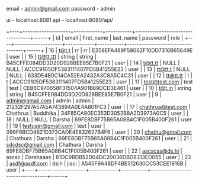 email - admin@gmail.com 
password - admin

ui - localhost:8081
api - localhost:8080/api/

+----+--------------------+------------+-----------+----------------------------------+------+
| id | email              | first_name | last_name | password                         | role |
+----+--------------------+------------+-----------+----------------------------------+------+
| 16 | t@t.t              | rr         | rr        | E358EFA489F58062F10DD7316B65649E | user |
| 15 | tt@tt.ttt          | string     | string    | B45CFFE084DD3D20D928BEE85E7B0F21 | user |
| 14 | t@tt.tt            | NULL       | NULL      | ACCC9105DF5383111407FD5B41255E23 | user |
| 13 | tt@tt.t            | NULL       | NULL      | 633DE4B0C14CA52EA2432A3C8A5C4C31 | user |
| 12 | tt@tt.tt           | t          | t         | ACCC9105DF5383111407FD5B41255E23 | user |
| 11 | test@test.com      | test       | test      | CEB6C970658F31504A901B89DCD3E461 | user |
| 10 | t@t.in             | string     | string    | B45CFFE084DD3D20D928BEE85E7B0F21 | user |
|  9 | admin@gmail.com    | admin      | admin     | 21232F297A57A5A743894A0E4A801FC3 | user |
| 17 | chathrua@test.com  | Chathrua   | Buddhika  | 34F85CA80EC353D3052B8A2D3973A0C5 | user |
| 18 | NULL               | NULL       | Darsha    | 69FE8DBF75B65A08B4C1F005B400F261 | user |
| 19 | testuser@gmail.com | test       | user      | 098F6BCD4621D373CADE4E832627B4F6 | user |
| 20 | chathu@gmail.com   | Chathura   | Darsha    | 69FE8DBF75B65A08B4C1F005B400F261 | user |
| 21 | sdcdsc@gmail.com   | Chathura   | Darsha    | 69FE8DBF75B65A08B4C1F005B400F261 | user |
| 22 | ascscas@ds.hi      | ascsc      | Darshaaas | 81DC9BDB52D04DC20036DBD8313ED055 | user |
| 23 | asdf@asdf.com      | dsih       | jisci     | A545F9A48DF4BE512630CC53CEE1916B | user |
+----+--------------------+------------+-----------+----------------------------------+------+
